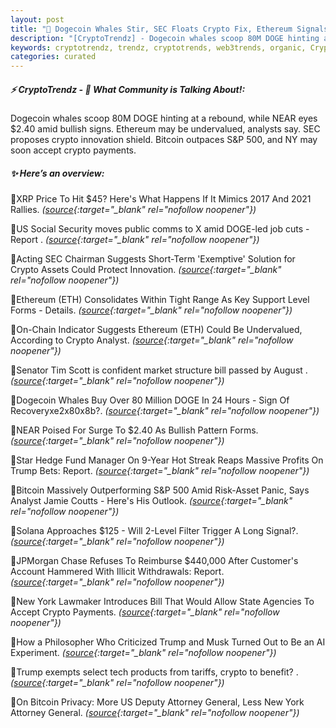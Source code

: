 ```yaml
---
layout: post
title: "🌌 Dogecoin Whales Stir, SEC Floats Crypto Fix, Ethereum Signals Undervaluation"
description: "[CryptoTrendz] - Dogecoin whales scoop 80M DOGE hinting at a rebound, while NEAR eyes $2.40 amid bullish signs. Ethereum may be undervalued, analysts say. SEC proposes crypto innovation shield. Bitcoin outpaces S&P 500, and NY may soon accept crypto payments."
keywords: cryptotrendz, trendz, cryptotrends, web3trends, organic, Crypto, market, Trump, AI, Bitcoin, Assets, Ethereum, DOGE, Analyst, SEC
categories: curated
---
```


##### ⚡ CryptoTrendz - 📌 *What Community is Talking About!:*

Dogecoin whales scoop 80M DOGE hinting at a rebound, while NEAR eyes $2.40 amid bullish signs. Ethereum may be undervalued, analysts say. SEC proposes crypto innovation shield. Bitcoin outpaces S&P 500, and NY may soon accept crypto payments.

##### ✨ *Here’s an overview:*


🔹XRP Price To Hit $45? Here's What Happens If It Mimics 2017 And 2021 Rallies. *([source](https://s.avyag.com/rgdi){:target="_blank" rel="nofollow noopener"})*

🔹US Social Security moves public comms to X amid DOGE-led job cuts - Report . *([source](https://s.avyag.com/s9eq){:target="_blank" rel="nofollow noopener"})*

🔹Acting SEC Chairman Suggests Short-Term 'Exemptive' Solution for Crypto Assets Could Protect Innovation. *([source](https://s.avyag.com/q7b9){:target="_blank" rel="nofollow noopener"})*

🔹Ethereum (ETH) Consolidates Within Tight Range As Key Support Level Forms - Details. *([source](https://s.avyag.com/fw7b){:target="_blank" rel="nofollow noopener"})*

🔹On-Chain Indicator Suggests Ethereum (ETH) Could Be Undervalued, According to Crypto Analyst. *([source](https://s.avyag.com/i4vh){:target="_blank" rel="nofollow noopener"})*

🔹Senator Tim Scott is confident market structure bill passed by August . *([source](https://s.avyag.com/mz33){:target="_blank" rel="nofollow noopener"})*

🔹Dogecoin Whales Buy Over 80 Million DOGE In 24 Hours - Sign Of Recoveryxe2x80x8b?. *([source](https://s.avyag.com/fmzn){:target="_blank" rel="nofollow noopener"})*

🔹NEAR Poised For Surge To $2.40 As Bullish Pattern Forms. *([source](https://s.avyag.com/8b5x){:target="_blank" rel="nofollow noopener"})*

🔹Star Hedge Fund Manager On 9-Year Hot Streak Reaps Massive Profits On Trump Bets: Report. *([source](https://s.avyag.com/zcov){:target="_blank" rel="nofollow noopener"})*

🔹Bitcoin Massively Outperforming S&P 500 Amid Risk-Asset Panic, Says Analyst Jamie Coutts - Here's His Outlook. *([source](https://s.avyag.com/04sh){:target="_blank" rel="nofollow noopener"})*

🔹Solana Approaches $125 - Will 2-Level Filter Trigger A Long Signal?. *([source](https://s.avyag.com/tpnh){:target="_blank" rel="nofollow noopener"})*

🔹JPMorgan Chase Refuses To Reimburse $440,000 After Customer's Account Hammered With Illicit Withdrawals: Report. *([source](https://s.avyag.com/qy4x){:target="_blank" rel="nofollow noopener"})*

🔹New York Lawmaker Introduces Bill That Would Allow State Agencies To Accept Crypto Payments. *([source](https://s.avyag.com/dfjr){:target="_blank" rel="nofollow noopener"})*

🔹How a Philosopher Who Criticized Trump and Musk Turned Out to Be an AI Experiment. *([source](https://s.avyag.com/kzrm){:target="_blank" rel="nofollow noopener"})*

🔹Trump exempts select tech products from tariffs, crypto to benefit? . *([source](https://s.avyag.com/rwhq){:target="_blank" rel="nofollow noopener"})*

🔹On Bitcoin Privacy: More US Deputy Attorney General, Less New York Attorney General. *([source](https://s.avyag.com/jp25){:target="_blank" rel="nofollow noopener"})*
